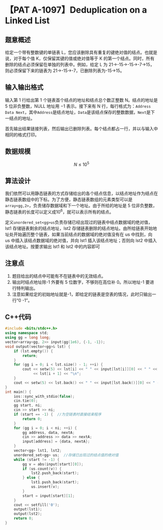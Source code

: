 # 【PAT A-1097】Deduplication on a Linked List

## 题意概述

给定一个带有整数键的单链表 L，您应该删除具有重复的键绝对值的结点。也就是说，对于每个值 K，仅保留其键的值或绝对值等于 K 的第一个结点。同时，所有删除的结点必须保留在单独的列表中。例如，给定 L 为 21→-15→-15→-7→15，则必须保留下来的链表为 21→-15→-7，已删除列表为-15→15。

## 输入输出格式

输入第 1 行给出第 1 个链表首个结点的地址和结点总个数正整数 N。结点的地址是 5 位非负整数，NULL 地址用 −1 表示。接下来有 N 行，每行格式为：`Address Data Next`，其中`Address`是结点地址，`Data`是该结点保存的整数数据，`Next`是下一结点的地址。

首先输出结果链接列表，然后输出已删除列表。每个结点都占一行，并以与输入中相同的格式打印。

## 数据规模

$$N\le{10}^5$$

## 算法设计

我们依然可以用静态链表的方式存储给出的各个结点信息，以结点地址作为结点在静态链表数组中的下标。为了方便，静态链表数组的元素类型可以是`array<gg,2>`，负责储存数据域和下一个地址。由于所给的地址是 5 位非负整数，静态链表的长度可以定义成${10}^6$，就可以表示所有的结点。

定义`unordered_set<gg>us`负责存储已经出现过的链表中结点数据域的绝对值，lst1 存储链表剩余的结点地址，lst2 存储链表删除的结点地址。由所给链表开始地址处开始遍历整个链表，如果当前结点的数据域的绝对值没有在 us 中找到，向 us 中插入该结点数据域的绝对值，并向 lst1 插入该结点地址；否则向 lst2 中插入该结点地址。按要求输出 lst1 和 lst2 中的内容即可

## 注意点

1. 题目给出的结点中可能有不在链表中的无效结点。
2. 输出时结点地址除-1 外要有 5 位数字，不够则在高位补 0。所以地址-1 要进行特判输出。
3. 注意如果给定的初始地址就是-1，即给定的链表是空表的情况，此时只输出一行“0 -1”。

## C++代码

```cpp
#include <bits/stdc++.h>
using namespace std;
using gg = long long;
vector<array<gg, 2>> input(gg(1e6), {-1, -1});
void output(vector<gg>& lst) {
    if (lst.empty()) {
        return;
    }
    for (gg i = 0; i < lst.size() - 1; ++i) {
        cout << setw(5) << lst[i] << " " << input[lst[i]][0] << " " << setw(5)
             << lst[i + 1] << "\n";
    }
    cout << setw(5) << lst.back() << " " << input[lst.back()][0] << " -1\n";
}
int main() {
    ios::sync_with_stdio(false);
    cin.tie(0);
    gg start, ni;
    cin >> start >> ni;
    if (start == -1) {  //为空链表时直接结束程序
        return 0;
    }
    for (gg i = 0; i < ni; ++i) {
        gg address, data, nextA;
        cin >> address >> data >> nextA;
        input[address] = {data, nextA};
    }
    vector<gg> lst1, lst2;
    unordered_set<gg> us;  //存储已出现过的结点值的绝对值
    while (start != -1) {
        gg v = abs(input[start][0]);
        if (us.count(v)) {
            lst2.push_back(start);
        } else {
            lst1.push_back(start);
            us.insert(v);
        }
        start = input[start][1];
    }
    cout << setfill('0');
    output(lst1);
    output(lst2);
    return 0;
}
```
